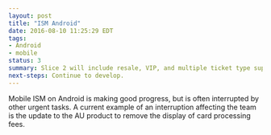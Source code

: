 ```yaml
---
layout: post
title: "ISM Android"
date: 2016-08-10 11:25:29 EDT
tags:
- Android
- mobile
status: 3
summary: Slice 2 will include resale, VIP, and multiple ticket type support. With this release Android will support 32% of events on ISM.
next-steps: Continue to develop.
---
```


Mobile ISM on Android is making good progress, but is often interrupted by other urgent tasks. A current example of an interruption affecting the team is the update to the AU product to remove the display of card processing fees.
